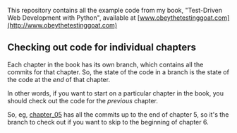 This repository contains all the example code from my book, "Test-Driven Web
Development with Python", available at
[www.obeythetestinggoat.com](http://www.obeythetestinggoat.com)

## Checking out code for individual chapters

Each chapter in the book has its own branch, which contains all the commits for that chapter.  So, the state of the code in a branch is the state of the code at the *end* of that chapter.

In other words, if you want to start on a particular chapter in the book, you should check out the code for the *previous* chapter.

So, eg, [chapter_05](https://github.com/hjwp/book-example/tree/chapter_05) has all the commits up to the end of chapter 5, so it's the branch to check out if you want to skip to the beginning of chapter 6.

